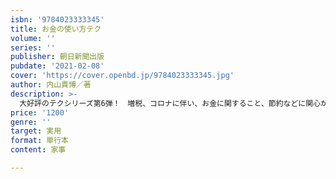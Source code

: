 ```yaml
---
isbn: '9784023333345'
title: お金の使い方テク
volume: ''
series: ''
publisher: 朝日新聞出版
pubdate: '2021-02-08'
cover: 'https://cover.openbd.jp/9784023333345.jpg'
author: 内山貴博／著
description: >-
  大好評のテクシリーズ第6弾！　増税、コロナに伴い、お金に関すること、節約などに関心が高まるばかり。おうち時間で食費は増え、すでに収入の減少も確実な職種も多い。これからどうなるのか…お金の不安ばかりな社会に、本企画は対応する。節約法はもちろん、家計の見直しのポイント（食費、住居費、保険料、通信費、光熱費、自動車関連など）、賢いお金の使い方など、あらゆる節約のテクニックや役立つ情報を盛りだくさんにまとめた一冊。初心者にもわかりやすく苦手意識の出る難しいことは極力省いて、お金…これから、どうしよう…どっちが正解？　とクイズ形式で展開し、不安をざっくり解消します！
price: '1200'
genre: ''
target: 実用
format: 単行本
content: 家事

---
```

